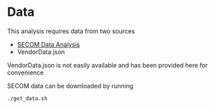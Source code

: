 # Data

This analysis requires data from two sources
* [SECOM Data Analysis](http://archive.ics.uci.edu/ml/datasets/SECOM)
* VendorData.json 

VendorData.json is not easily available and has been provided here for convenience

SECOM data can be downloaded by running 

```
./get_data.sh
```

